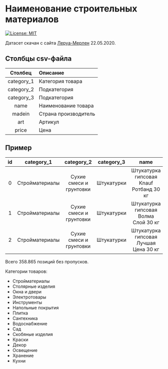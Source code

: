 Наименование строительных материалов
====================================

[![License: MIT](https://img.shields.io/badge/License-MIT-yellow.svg)](https://opensource.org/licenses/MIT)

Датасет скачан с сайта [Леруа-Мерлен](https://leroymerlin.ru/) 22.05.2020.

## Столбцы csv-файла

| Столбец  | Описание              |
|:--------:|:----------------------|
|category_1|Категория товара       |
|category_2|Подкатегория           |
|category_3|Подкатегория           |
|name      |Наименование товара    |
|madein    |Страна производитель   |
|art       |Артикул                |
|price     |Цена                   |

## Пример

|id |category_1    |  category_2           |category_3|  name                                 |madein|  art   |price|
|:-:|:------------:|:---------------------:|:--------:|:-------------------------------------:|:----:|:------:|:---:|
|0  |Стройматериалы|Сухие смеси и грунтовки|Штукатурки|Штукатурка гипсовая Knauf Ротбанд 30 кг|Китай |10073940|445  |
|1  |Стройматериалы|Сухие смеси и грунтовки|Штукатурки|Штукатурка гипсовая Волма Слой 30 кг   |Китай |11313264|368  |
|2  |Стройматериалы|Сухие смеси и грунтовки|Штукатурки|Штукатурка гипсовая Лучшая Цена 30 кг  |Китай |14238108|235  |

Всего 358.865 позиций без пропусков.

Категории товаров:

* Стройматериалы
* Столярные изделия
* Окна и двери
* Электротовары
* Инструменты
* Напольные покрытия
* Плитка
* Сантехника
* Водоснабжение
* Сад
* Скобяные изделия
* Краски
* Декор
* Освещение
* Хранение
* Кухни